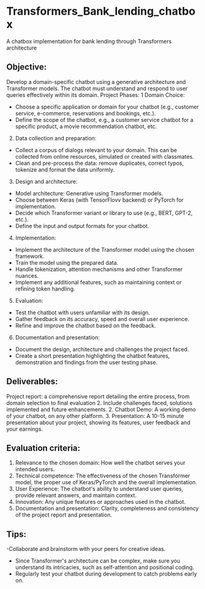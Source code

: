 # Transformers_Bank_lending_chatbox
A chatbox implementation for bank lending through Transformers architecture

## Objective: 
Develop a domain-specific chatbot using a generative architecture and Transformer models. The chatbot must understand and respond to user queries effectively within its domain. 
Project Phases: 
1 Domain Choice: 
- Choose a specific application or domain for your chatbot (e.g., customer service, e-commerce, reservations and bookings, etc.). 
- Define the scope of the chatbot, e.g., a customer service chatbot for a specific product, a movie recommendation chatbot, etc. 
2. Data collection and preparation: 
- Collect a corpus of dialogs relevant to your domain. This can be collected from online resources, simulated or created with classmates. 
- Clean and pre-process the data: remove duplicates, correct typos, tokenize and format the data uniformly. 
3. Design and architecture: 
- Model architecture: Generative using Transformer models.
- Choose between Keras (with TensorFlovv backend) or PyTorch for implementation.
- Decide which Transformer variant or library to use (e.g., BERT, GPT-2, etc.).
- Define the input and output formats for your chatbot.
 4. Implementation: 
- Implement the architecture of the Transformer model using the chosen framework.
- Train the model using the prepared data.
- Handle tokenization, attention mechanisms and other Transformer nuances.
- Implement any additional features, such as maintaining context or refining token handling. 
5. Evaluation: 
- Test the chatbot with users unfamiliar with its design. 
- Gather feedback on its accuracy, speed and overall user experience.
- Refine and improve the chatbot based on the feedback.
6. Documentation and presentation:
- Document the design, architecture and challenges the project faced.
- Create a short presentation highlighting the chatbot features, demonstration and findings from the user testing phase. 

## Deliverables: 
Project report: a comprehensive report detailing the entire process, from domain selection to final evaluation 2. Include challenges faced, solutions implemented and future enhancements. 
2. Chatbot Demo: A working demo of your chatbot, on any other platform. 
3. Presentation: A 10-15 minute presentation about your project, showing its features, user feedback and your earnings. 
 

## Evaluation criteria: 
1. Relevance to the chosen domain: How well the chatbot serves your intended users.
 2. Technical competence: The effectiveness of the chosen Transformer model, the proper use of Keras/PyTorch and the overall implementation. 
3. User Experience: The chatbot's ability to understand user queries, provide relevant answers, and maintain context.
4. Innovation: Any unique features or approaches used in the chatbot. 
5. Documentation and presentation: Clarity, completeness and consistency of the project report and presentation. 
## Tips: 
-Collaborate and brainstorm with your peers for creative ideas.
- Since Transformer's architecture can be complex, make sure you understand its intricacies, such as self-attention and positional coding. 
- Regularly test your chatbot during development to catch problems early on.